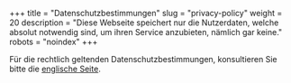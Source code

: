 +++
title = "Datenschutzbestimmungen"
slug = "privacy-policy"
weight = 20
description = "Diese Webseite speichert nur die Nutzerdaten, welche absolut notwendig sind, um ihren Service anzubieten, nämlich gar keine."
robots = "noindex"
+++

Für die rechtlich geltenden Datenschutzbestimmungen, konsultieren Sie bitte die [englische Seite](/legal-stuff/privacy-policy).
